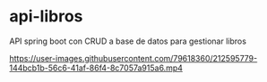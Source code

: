 # api-libros
API spring boot con CRUD a base de datos para gestionar libros


https://user-images.githubusercontent.com/79618360/212595779-144bcb1b-56c6-41af-86f4-8c7057a915a6.mp4

